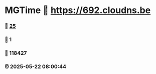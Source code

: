 # MGTime :link: https://692.cloudns.be 
### :page_facing_up: [25](https://692.cloudns.be/tag.html) 
### :speech_balloon: 1 
### :hibiscus: 118427 
### :alarm_clock: 2025-05-22 08:00:44 
